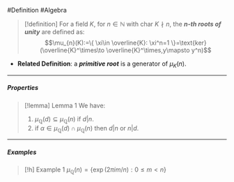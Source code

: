 #Definition #Algebra 

> [!definition]
> For a field $K$, for $n\in \mathbb{N}$ with $\text{char }K\nmid n$, the ***$n$-th roots of unity*** are defined as: $$\mu_{n}(K):=\{ \xi\in \overline{K}: \xi^n=1 \}=\text{ker}(\overline{K}^\times\to \overline{K}^\times,y\mapsto y^n)$$
- **Related Definition**: a ***primitive root*** is a generator of $\mu_{K}(n)$.
---
##### Properties

> [!lemma] Lemma 1
> We have:
> 1. $\mu_{\mathbb{Q}}(d)\subseteq \mu_{\mathbb{Q}}(n)$ if $d|n$.
> 2. if $\alpha\in \mu_{\mathbb{Q}}(d)\cap \mu_{\mathbb{Q}}(n)$ then $d|n$ or $n|d$.
---
##### Examples
> [!h] Example 1
> $\mu_{\mathbb{Q}}(n)=\{ \exp(2\pi i m / n):0\leq m<n \}$